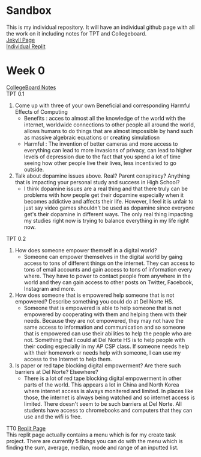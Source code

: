 # Sandbox
This is my individual repository. It will have an individual github page with all the work on it including notes for TPT and Collegeboard.   
[Jekyll Page](https://fierceexplorer.github.io/Sandbox/)     
[Individual Replit](https://replit.com/@EthanGuo6/Sandbox#main.py)      
# Week 0 
[CollegeBoard Notes](https://github.com/FierceExplorer/Sandbox/wiki/CollegeBoard-Notes)     
TPT 0.1   
1. Come up with three of your own Beneficial and corresponding Harmful Effects of Computing
   * Benefits : acces to almost all the knowledge of the world with the internet, worldwide connections to other people all around the world, allows humans to do things that are almost impossible by hand such as massive algebraic equations or creating simulatiosn 
   * Harmful : The invention of better cameras and more access to everything can lead to more invasions of privacy, can lead to higher levels of depression due to the fact that you spend a lot of time seeing how other people live their lives, less incentivied to go outside. 
2. Talk about dopamine issues above. Real? Parent conspiracy? Anything that is impacting your personal study and success in High School?
   * I think dopamine issues are a real thing and that there truly can be problems with how people get their dopamine especially when it becomes addictive and affects their life. However, I feel it is unfair to just say video games shouldn't be used as dopamine since everyone get's their dopamine in different ways. The only real thing impacting my studies right now is trying to balance everything in my life right now.     


TPT 0.2 
1. How does someone empower themself in a digital world?
   * Someone can empower themselves in the digital world by gaing access to tons of different things on the internet. They can access to tons of email accounts and gain access to tons of information every where. They have to power to contact people from anywhere in the world and they can gain access to other posts on Twitter, Facebook, Instagram and more. 
2. How does someone that is empowered help someone that is not empowered? Describe something you could do at Del Norte HS.
   * Someone that is empowered is able to help someone that is not empowered by cooperating with them and helping them with their needs. Because they are not empowered, they may not have the same access to information and communication and so someone that is empowered can use their abilities to help the people who are not. Something that I could at Del Norte HS is to help people with their coding especially in my AP CSP class. If someone needs help with their homework or needs help with someone, I can use my access to the Internet to help them. 
3. Is paper or red tape blocking digital empowerment? Are there such barriers at Del Norte? Elsewhere?
   * There is a lot of red tape blocking digital empowerment in other parts of the world. This appears a lot in China and North Korea where internet access is always monitered and limited. In places like those, the internet is always being watched and so internet access is limited. There doesn't seem to be such barriers at Del Norte. All students have access to chromebooks and computers that they can use and the wifi is free.     


TT0 
[Replit Page](https://replit.com/@EthanGuo6/Sandox#main.py)    
This replit page actually contains a menu which is for my create task project. There are currently 5 things you can do with the menu which is finding the sum, average, median, mode and range of an inputted list. 

